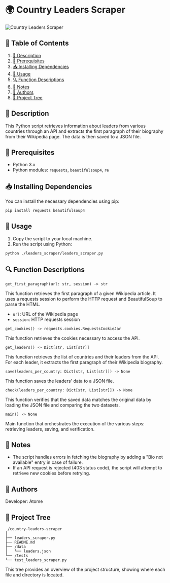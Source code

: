 # 🌍 Country Leaders Scraper

![Country Leaders Scraper](https://media0.giphy.com/media/v1.Y2lkPTc5MGI3NjExbDU3aGpncjZheW1hNGtvbzN5eGxyM2o1YXk0eTMwa3U1N2pvcW4wayZlcD12MV9pbnRlcm5hbF9naWZfYnlfaWQmY3Q9Zw/mcsPU3SkKrYDdW3aAU/giphy.webp)

## 📑 Table of Contents
1. [📝 Description](#-description)
2. [🔧 Prerequisites](#-prerequisites)
3. [📥 Installing Dependencies](#-installing-dependencies)
4. [🚀 Usage](#-usage)
5. [🔍 Function Descriptions](#-function-descriptions)
6. [📌 Notes](#-notes)
7. [👥 Authors](#-authors)
8. [🌳 Project Tree](#-project-tree)

## 📝 Description

This Python script retrieves information about leaders from various countries through an API and extracts the first paragraph of their biography from their Wikipedia page. The data is then saved to a JSON file.

## 🔧 Prerequisites

- Python 3.x
- Python modules: `requests`, `beautifulsoup4`, `re`

## 📥 Installing Dependencies

You can install the necessary dependencies using pip:

```sh
pip install requests beautifulsoup4
```

## 🚀 Usage

1. Copy the script to your local machine.
2. Run the script using Python:

```sh
python ./leaders_scraper/leaders_scraper.py
```

## 🔍 Function Descriptions

`get_first_paragraph(url: str, session) -> str` 

This function retrieves the first paragraph of a given Wikipedia article. It uses a requests session to perform the HTTP request and BeautifulSoup to parse the HTML.

- `url`: URL of the Wikipedia page
- `session`: HTTP requests session

`get_cookies() -> requests.cookies.RequestsCookieJar` 

This function retrieves the cookies necessary to access the API.

`get_leaders() -> Dict[str, List[str]]`

This function retrieves the list of countries and their leaders from the API. For each leader, it extracts the first paragraph of their Wikipedia biography.

`save(leaders_per_country: Dict[str, List[str]]) -> None`

This function saves the leaders' data to a JSON file.

`check(leaders_per_country: Dict[str, List[str]]) -> None`

This function verifies that the saved data matches the original data by loading the JSON file and comparing the two datasets.

`main() -> None`

Main function that orchestrates the execution of the various steps: retrieving leaders, saving, and verification.

## 📌 Notes

- The script handles errors in fetching the biography by adding a "Bio not available" entry in case of failure.
- If an API request is rejected (403 status code), the script will attempt to retrieve new cookies before retrying.

## 👥 Authors

Developer: Atome

## 🌳 Project Tree

```
 /country-leaders-scraper
│
├── leaders_scraper.py
├── README.md
├── /data
│   └── leaders.json
└── /tests
└── test_leaders_scraper.py
```

This tree provides an overview of the project structure, showing where each file and directory is located.
